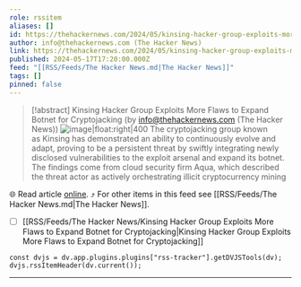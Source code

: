 ```yaml
---
role: rssitem
aliases: []
id: https://thehackernews.com/2024/05/kinsing-hacker-group-exploits-more.html
author: info@thehackernews.com (The Hacker News)
link: https://thehackernews.com/2024/05/kinsing-hacker-group-exploits-more.html
published: 2024-05-17T17:20:00.000Z
feed: "[[RSS/Feeds/The Hacker News.md|The Hacker News]]"
tags: []
pinned: false
---
```


> [!abstract] Kinsing Hacker Group Exploits More Flaws to Expand Botnet for Cryptojacking (by info@thehackernews.com (The Hacker News))
> ![image|float:right|400](https://blogger.googleusercontent.com/img/b/R29vZ2xl/AVvXsEhI4mP8B96EWYEiuIhr6QfWevzBBDrF1MExz8DaxQyyFW5Xi8oI5PbXBXtS9s2pHFVphKGD-17WDofzuHK0yqCr6pZ6wlGEPnWXEpVl8O5bynP0-n-wITgskYUjgHq5TqJp0XGOSm9hW1oAmzlsRdvXHciMXmnCjotvoj0Tugvqgcu4fvm_4WwFVgZxLgaJ/s1600/victim.png) The cryptojacking group known as Kinsing has demonstrated an ability to continuously evolve and adapt, proving to be a persistent threat by swiftly integrating newly disclosed vulnerabilities to the exploit arsenal and expand its botnet. The findings come from cloud security firm Aqua, which described the threat actor as actively orchestrating illicit cryptocurrency mining

🌐 Read article [online](https://thehackernews.com/2024/05/kinsing-hacker-group-exploits-more.html). ⤴ For other items in this feed see [[RSS/Feeds/The Hacker News.md|The Hacker News]].

- [ ] [[RSS/Feeds/The Hacker News/Kinsing Hacker Group Exploits More Flaws to Expand Botnet for Cryptojacking|Kinsing Hacker Group Exploits More Flaws to Expand Botnet for Cryptojacking]]

~~~dataviewjs
const dvjs = dv.app.plugins.plugins["rss-tracker"].getDVJSTools(dv);
dvjs.rssItemHeader(dv.current());
~~~

- - -


